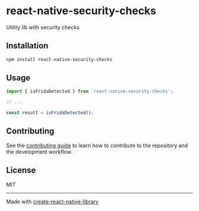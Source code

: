 # react-native-security-checks

Utility lib with security checks

## Installation

```sh
npm install react-native-security-checks
```

## Usage


```js
import { isFridaDetected } from 'react-native-security-checks';

// ...

const result = isFridaDetected();
```


## Contributing

See the [contributing guide](CONTRIBUTING.md) to learn how to contribute to the repository and the development workflow.

## License

MIT

---

Made with [create-react-native-library](https://github.com/callstack/react-native-builder-bob)
